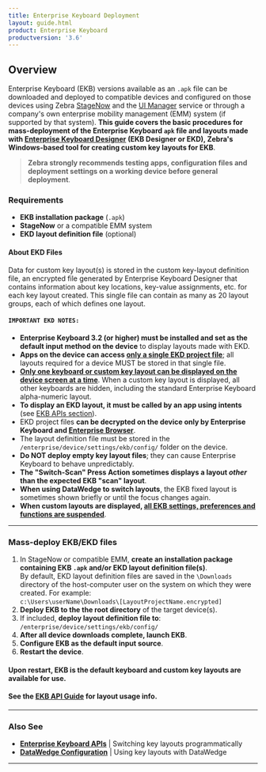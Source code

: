 ```yaml
---
title: Enterprise Keyboard Deployment
layout: guide.html
product: Enterprise Keyboard
productversion: '3.6'
---
```


## Overview

Enterprise Keyboard (EKB) versions available as an `.apk` file can be downloaded and deployed to compatible devices and configured on those devices using Zebra [StageNow](../../../../stagenow) and the [UI Manager](http://techdocs.zebra.com/stagenow/latest/csp/uimgr) service or through a company's own enterprise mobility management (EMM) system (if supported by that system). **This guide covers the basic procedures for mass-deployment of the Enterprise Keyboard `apk` file and layouts made with [Enterprise Keyboard Designer](/ekd) (EKB Designer or EKD), Zebra's Windows-based tool for creating custom key layouts for EKB**. 

> **Zebra strongly recommends testing apps, configuration files and deployment settings on a working device before general deployment**.

### Requirements
* **EKB installation package** (`.apk`)
* **StageNow** or a compatible EMM system
* **EKD layout definition file** (optional)

#### About EKD Files 
Data for custom key layout(s) is stored in the custom key-layout definition file, an encrypted file generated by Enterprise Keyboard Designer that contains information about key locations, key-value assignments, etc. for each key layout created. This single file can contain as many as 20 layout groups, each of which defines one layout. 

#### `IMPORTANT EKD NOTES:`

* **Enterprise Keyboard 3.2 (or higher) must be installed and set as the default input method on the device** to display layouts made with EKD. 
* **Apps on the device can access <u>only a single EKD project file</u>**; all layouts required for a device MUST be stored in that single file.  
* **<u>Only one keyboard or custom key layout can be displayed on the device screen at a time</u>**. When a custom key layout is displayed, all other keyboards are hidden, including the standard Enterprise Keyboard alpha-numeric layout. 
* **To display an EKD layout, it must be called by an app using intents** (see [EKB APIs section](../apis)).
* EKD project files **can be decrypted on the device only by Enterprise Keyboard and [Enterprise Browser](/enterprise-browser)**. 
* The layout definition file must be stored in the `/enterprise/device/settings/ekb/config/` folder on the device. 
* **Do NOT deploy empty key layout files**; they can cause Enterprise Keyboard to behave unpredictably.
* **The "Switch-Scan" Press Action sometimes displays a layout *other* than the expected EKB "scan" layout**. 
* **When using DataWedge to switch layouts**, the EKB fixed layout is sometimes shown briefly or until the focus changes again. 
* **When custom layouts are displayed, <u>all EKB settings, preferences and functions are suspended</u>**.
<!-- once confirmed by eng, copy last two above to usage notes on about page and elsewhere -->

-----

### Mass-deploy EKB/EKD files

1. In StageNow or compatible EMM, **create an installation package containing EKB `.apk` and/or EKD layout definition file(s)**. <br>
 By default, EKD layout definition files are saved in the `\Downloads` directory of the host-computer user on the system on which they were created. For example: <br>
 `c:\Users\userName\Downloads\[LayoutProjectName.encrypted]`<br>
2. **Deploy EKB to the the root directory** of the target device(s). 
3. If included, **deploy layout definition file to**: <br>
 `/enterprise/device/settings/ekb/config/`
4. **After all device downloads complete, launch EKB**.
5. **Configure EKB as the default input source**.  
6. **Restart the device**. 

#### Upon restart, EKB is the default keyboard and custom key layouts are available for use.

#### See the [EKB API Guide](../apis) for layout usage info. 

-----

### Also See

* **[Enterprise Keyboard APIs](../apis)** | Switching key layouts programmatically
* **[DataWedge Configuration](http://techdocs.zebra.com/datawedge/latest/guide/utilities/ekb/)** | Using key layouts with DataWedge 

-----
<!-- 
 <img alt="" style="height:250px" src="ekd_project_saved.png"/>
 _Click image to enlarge, ESC to exit_.
 <br> -->